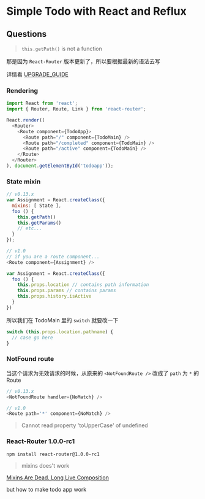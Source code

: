 # Simple Todo with React and Reflux

## Questions

> `this.getPath()` is not a function

那是因为 `React-Router` 版本更新了，所以要根据最新的语法去写

详情看 [UPGRADE_GUIDE](https://github.com/rackt/react-router/blob/master/UPGRADE_GUIDE.md)

### Rendering

```javascript
import React from 'react';
import { Router, Route, Link } from 'react-router';

React.render((
  <Router>
    <Route component={TodoApp}>
      <Route path="/" component={TodoMain} />
      <Route path="/completed" component={TodoMain} />
      <Route path="/active" component={TodoMain} />
    </Route>
  </Router>
), document.getElementById('todoapp'));
```

### State mixin

```javascript
// v0.13.x
var Assignment = React.createClass({
  mixins: [ State ],
  foo () {
    this.getPath()
    this.getParams()
    // etc...
  }
});

// v1.0
// if you are a route component...
<Route component={Assignment} />

var Assignment = React.createClass({
  foo () {
    this.props.location // contains path information
    this.props.params // contains params
    this.props.history.isActive
  }
})
```

所以我们在 TodoMain 里的 `switch` 就要改一下

```javascript
switch (this.props.location.pathname) {
  // case go here
}
```

### NotFound route

当这个请求为无效请求的时候，从原来的 `<NotFoundRoute />` 改成了 `path` 为 `*` 的 Route

```javascript
// v0.13.x
<NotFoundRoute handler={NoMatch} />

// v1.0
<Route path='*' component={NoMatch} />
```

> Cannot read property 'toUpperCase' of undefined

### React-Router 1.0.0-rc1

```bash
npm install react-router@1.0.0-rc1
```

> mixins does't work

[Mixins Are Dead. Long Live Composition](https://medium.com/@dan_abramov/mixins-are-dead-long-live-higher-order-components-94a0d2f9e750)

but how to make todo app work

